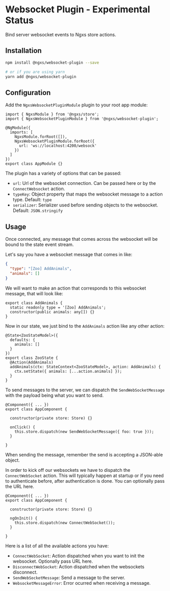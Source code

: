 # Websocket Plugin - Experimental Status
Bind server websocket events to Ngxs store actions.

## Installation
```bash
npm install @ngxs/websocket-plugin --save

# or if you are using yarn
yarn add @ngxs/websocket-plugin
```

## Configuration
Add the `NgxsWebsocketPluginModule` plugin to your root app module:

```TS
import { NgxsModule } from '@ngxs/store';
import { NgxsWebsocketPluginModule } from '@ngxs/websocket-plugin';

@NgModule({
  imports: [
    NgxsModule.forRoot([]),
    NgxsWebsocketPluginModule.forRoot({
      url: 'ws://localhost:4200/websock'
    })
  ]
})
export class AppModule {}
```

The plugin has a variety of options that can be passed:

- `url`: Url of the websocket connection. Can be passed here or by the `ConnectWebsocket` action.
- `typeKey`: Object property that maps the websocket message to a action type. Default: `type`
- `serializer`: Serializer used before sending objects to the websocket. Default: `JSON.stringify`

## Usage
Once connected, any message that comes across the websocket will be bound to the state event stream.

Let's say you have a websocket message that comes in like:

```json
{
  "type": "[Zoo] AddAnimals",
  "animals": []
}
```

We will want to make an action that corresponds to this websocket message, that will
look like:

```TS
export class AddAnimals {
  static readonly type = '[Zoo] AddAnimals';
  constructor(public animals: any[]) {}
}
```

Now in our state, we just bind to the `AddAnimals` action like any other 
action:

```TS
@State<ZooStateModel>({
  defaults: {
    animals: []
  }
})
export class ZooState {
  @Action(AddAnimals)
  addAnimals(ctx: StateContext<ZooStateModel>, action: AddAnimals) {
    ctx.setState({ animals: [...action.animals] });
  }
}
```

To send messages to the server, we can dispatch the `SendWebSocketMessage` with
the payload being what you want to send.

```TS
@Component({ ... })
export class AppComponent {

  constructor(private store: Store) {}

  onClick() {
    this.store.dispatch(new SendWebSocketMessage({ foo: true }));
  }

}
```

When sending the message, remember the send is accepting a JSON-able object.

In order to kick off our websockets we have to dispatch the `ConnectWebSocket`
action. This will typically happen at startup or if you need to authenticate
before, after authentication is done. You can optionally pass the URL here.

```TS
@Component({ ... })
export class AppComponent {

  constructor(private store: Store) {}

  ngOnInit() {
    this.store.dispatch(new ConnectWebSocket());
  }

}
```

Here is a list of all the available actions you have:

- `ConnectWebSocket`: Action dispatched when you want to init the websocket. Optionally pass URL here.
- `DisconnectWebSocket`: Action dispatched when the websockets disconnect.
- `SendWebSocketMessage`: Send a message to the server.
- `WebsocketMessageError`: Error ocurred when receiving a message.

